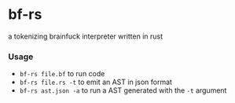 # bf-rs

a tokenizing brainfuck interpreter written in rust

### Usage
- `bf-rs file.bf` to run code
- `bf-rs file.rs -t` to emit an AST in json format
- `bf-rs ast.json -a` to run a AST generated with the `-t` argument
